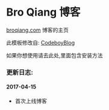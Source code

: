 # Bro Qiang 博客

[broqiang.com](http://broqiang.com) 博客的主页

此模板修改自: [CodeboyBlog](https://github.com/androiddevelop/CodeboyBlog) 

如果你想使用请去此处,里面包含安装方法

### 更新日志:

#### 2017-04-15

- 首次上线博客